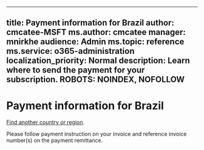 
---
title: Payment information for Brazil
author: cmcatee-MSFT
ms.author: cmcatee
manager: mnirkhe
audience: Admin
ms.topic: reference
ms.service: o365-administration
localization_priority: Normal
description: Learn where to send the payment for your subscription.
ROBOTS: NOINDEX, NOFOLLOW
---                                

# Payment information for Brazil

[Find another country or region](CernPayTest.md). <!--This should go to the parent "Pay for your Office 365 for business subscription" topic-->

Please follow payment instruction on your invoice and reference invoice number(s) on the payment remittance.  




